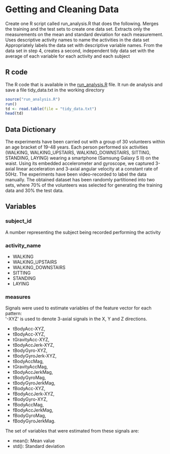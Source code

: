 # Getting and Cleaning Data
Create one R script called run_analysis.R that does the following. 
Merges the training and the test sets to create one data set.
Extracts only the measurements on the mean and standard deviation for each measurement. 
Uses descriptive activity names to name the activities in the data set
Appropriately labels the data set with descriptive variable names. 
From the data set in step 4, creates a second, independent tidy data set with the average of each variable for each activity and each subject
## R code
The R code that is available in the [run_analysis.R](run_analysis.R) file. It run de analysis and save a file tidy_data.txt in the working directory

```R
source("run_analysis.R")
run()
td <- read.table(file = "tidy_data.txt")
head(td)
```
## Data Dictionary

The experiments have been carried out with a group of 30 volunteers within an age bracket of 19-48 years. Each person performed six activities (WALKING, WALKING_UPSTAIRS, WALKING_DOWNSTAIRS, SITTING, STANDING, LAYING) wearing a smartphone (Samsung Galaxy S II) on the waist. Using its embedded accelerometer and gyroscope, we captured 3-axial linear acceleration and 3-axial angular velocity at a constant rate of 50Hz. The experiments have been video-recorded to label the data manually. The obtained dataset has been randomly partitioned into two sets, where 70% of the volunteers was selected for generating the training data and 30% the test data.

## Variables

### subject_id
A number representing the subject being recorded performing the activity

### activity_name

- WALKING
- WALKING_UPSTAIRS
- WALKING_DOWNSTAIRS
- SITTING
- STANDING
- LAYING

### measures

Signals were used to estimate variables of the feature vector for each pattern:  
'-XYZ' is used to denote 3-axial signals in the X, Y and Z directions.

- tBodyAcc-XYZ, 
- tBodyAcc-XYZ, 
- tGravityAcc-XYZ, 
- tBodyAccJerk-XYZ, 
- tBodyGyro-XYZ, 
- tBodyGyroJerk-XYZ, 
- tBodyAccMag, 
- tGravityAccMag, 
- tBodyAccJerkMag, 
- tBodyGyroMag, 
- tBodyGyroJerkMag, 
- fBodyAcc-XYZ, 
- fBodyAccJerk-XYZ, 
- fBodyGyro-XYZ, 
- fBodyAccMag, 
- fBodyAccJerkMag, 
- fBodyGyroMag, 
- fBodyGyroJerkMag.

The set of variables that were estimated from these signals are: 

- mean(): Mean value
- std(): Standard deviation

